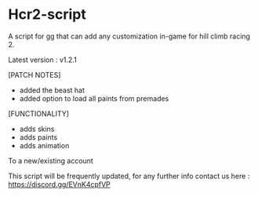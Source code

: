 # Hcr2-script
A script for gg that can add any customization in-game for hill climb racing 2.

Latest version : v1.2.1

[PATCH NOTES]
* added the beast hat
* added option to load all paints from premades

[FUNCTIONALITY]
- adds skins
- adds paints
- adds animation

To a new/existing account

This script will be frequently updated, for any further info contact us here :
https://discord.gg/EVnK4cpfVP

